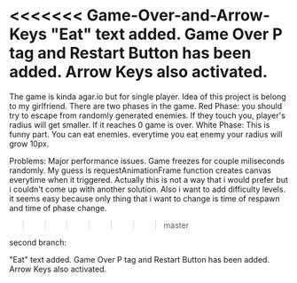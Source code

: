<<<<<<< Game-Over-and-Arrow-Keys
"Eat" text added.
Game Over P tag and Restart Button has been added.
Arrow Keys also activated.
=======
The game is kinda agar.io but for single player. Idea of this project is belong to my girlfriend. There are two phases in the game. 
Red Phase: you should try to escape from randomly generated enemies. If they touch you, player's radius will get smaller. If it reaches 0 game is over.
White Phase: This is funny part. You can eat enemies. everytime you eat enemy your radius will grow 10px.

Problems:
Major performance issues. Game freezes for couple miliseconds randomly. My guess is requestAnimationFrame function creates canvas everytime when it triggered.
Actually this is not a way that i would prefer but i couldn't come up with another solution.
Also i want to add difficulty levels. it seems easy because only thing that i want to change is time of respawn and time of phase change.


>>>>>>> master

second branch:

"Eat" text added.
Game Over P tag and Restart Button has been added.
Arrow Keys also activated.
